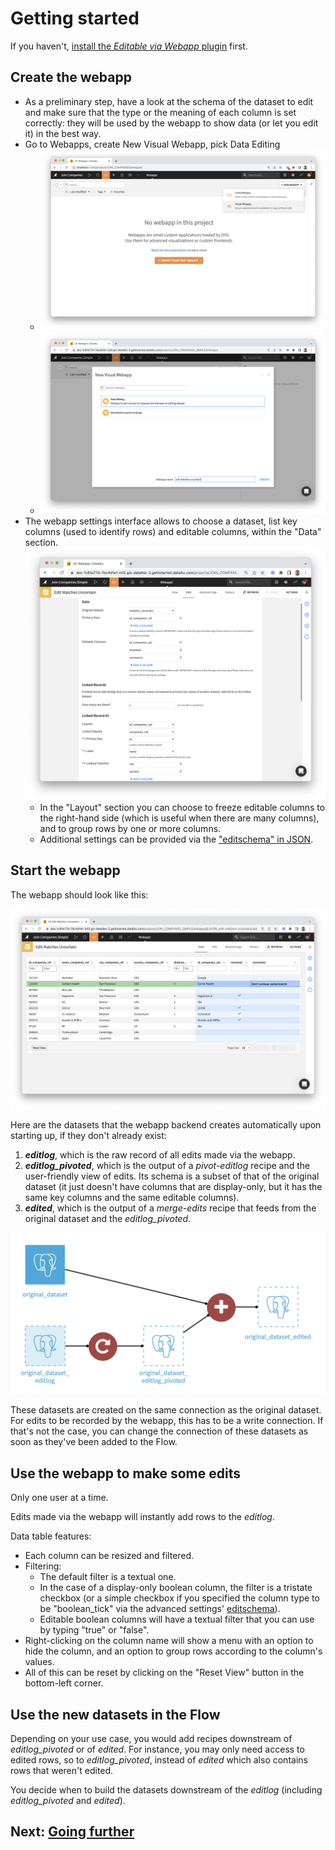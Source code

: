 # Getting started

If you haven't, [install the _Editable via Webapp_ plugin](install-plugin) first.

## Create the webapp

* As a preliminary step, have a look at the schema of the dataset to edit and make sure that the type or the meaning of each column is set correctly: they will be used by the webapp to show data (or let you edit it) in the best way.
* Go to Webapps, create New Visual Webapp, pick Data Editing
  * ![](new_visual_webapp.png)
  * ![](new_visual_webapp_2.png)
* The webapp settings interface allows to choose a dataset, list key columns (used to identify rows) and editable columns, within the "Data" section. ![](data_editing_webapp_params_full.png)
  * In the "Layout" section you can choose to freeze editable columns to the right-hand side (which is useful when there are many columns), and to group rows by one or more columns.
  * Additional settings can be provided via the ["editschema" in JSON](editschema).

## Start the webapp

The webapp should look like this:

![](webapp.png)

Here are the datasets that the webapp backend creates automatically upon starting up, if they don't already exist:

 1. **_editlog_**, which is the raw record of all edits made via the webapp.
 2. **_editlog\_pivoted_**, which is the output of a _pivot-editlog_ recipe and the user-friendly view of edits. Its schema is a subset of that of the original dataset (it just doesn't have columns that are display-only, but it has the same key columns and the same editable columns).
 3. **_edited_**, which is the output of a _merge-edits_ recipe that feeds from the original dataset and the _editlog\_pivoted_.

![](new_datasets.png)

These datasets are created on the same connection as the original dataset. For edits to be recorded by the webapp, this has to be a write connection. If that's not the case, you can change the connection of these datasets as soon as they've been added to the Flow.

## Use the webapp to make some edits

Only one user at a time.

Edits made via the webapp will instantly add rows to the _editlog_.

Data table features:

* Each column can be resized and filtered.
* Filtering:
  * The default filter is a textual one.
  * In the case of a display-only boolean column, the filter is a tristate checkbox (or a simple checkbox if you specified the column type to be "boolean_tick" via the advanced settings' [editschema](editschema)).
  * Editable boolean columns will have a textual filter that you can use by typing "true" or "false".
* Right-clicking on the column name will show a menu with an option to hide the column, and an option to group rows according to the column's values.
* All of this can be reset by clicking on the "Reset View" button in the bottom-left corner.

## Use the new datasets in the Flow

Depending on your use case, you would add recipes downstream of _editlog\_pivoted_ or of _edited_. For instance, you may only need access to edited rows, so to _editlog\_pivoted_, instead of _edited_ which also contains rows that weren't edited.

You decide when to build the datasets downstream of the _editlog_ (including _editlog\_pivoted_ and _edited_).
## Next: [Going further](going-further)
